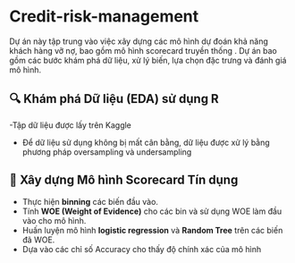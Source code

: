 # Credit-risk-management
 Dự án này tập trung vào việc xây dựng các mô hình dự đoán khả năng khách hàng vỡ nợ, bao gồm mô hình scorecard truyền thống . Dự án bao gồm các bước khám phá dữ liệu, xử lý biến, lựa chọn đặc trưng và đánh giá mô hình.

## 🔍 Khám phá Dữ liệu (EDA) sử dụng R

-Tập dữ liệu được lấy trên Kaggle
- Để dữ liệu sử dụng không bị mất cân bằng, dữ liệu được xử lý bằng phương pháp oversampling và undersampling

## 🧮 Xây dựng Mô hình Scorecard Tín dụng

- Thực hiện **binning** các biến đầu vào.
- Tính **WOE (Weight of Evidence)** cho các bin và sử dụng WOE làm đầu vào cho mô hình.
- Huấn luyện mô hình **logistic regression** và **Random Tree** trên các biến đã WOE.
- Dựa vào các chỉ số Accuracy cho thấy độ chính xác của mô hình 
